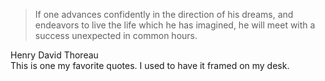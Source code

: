 <!--
slug: advances-confidently-in-direction-of-his-dream-thoreau
date: Mon Apr 27 2009 17:23:00 GMT+0200 (CEST)
tags: philosophy
title: If one adv...
id: 100684226
link: http://joreteg.com/post/100684226/advances-confidently-in-direction-of-his-dream-thoreau
raw: {"blog_name":"henrikjoreteg","id":100684226,"post_url":"http://joreteg.com/post/100684226/advances-confidently-in-direction-of-his-dream-thoreau","slug":"advances-confidently-in-direction-of-his-dream-thoreau","type":"quote","date":"2009-04-27 15:23:00 GMT","timestamp":1240845780,"state":"published","format":"html","reblog_key":"JQorpFjw","tags":["philosophy"],"short_url":"http://tmblr.co/ZgL_Yy60572","recommended_source":null,"recommended_color":null,"highlighted":[],"note_count":0,"text":"If one advances confidently in the direction of his dreams, and endeavors to live the life which he has imagined, he will meet with a success unexpected in common hours.","source":"Henry David Thoreau\n<br/>This is one my favorite quotes. I used to have it framed on my desk.","reblog":{"tree_html":"","comment":"<p>Henry David Thoreau\n<br>This is one my favorite quotes. I used to have it framed on my desk.</p>"},"title":"If one adv...","body":"<blockquote>If one advances confidently in the direction of his dreams, and endeavors to live the life which he has imagined, he will meet with a success unexpected in common hours.</blockquote>\nHenry David Thoreau\n<br/>This is one my favorite quotes. I used to have it framed on my desk."}
publish: 2009-04-027
-->


> If one advances confidently in the direction of his dreams, and
> endeavors to live the life which he has imagined, he will meet with a
> success unexpected in common hours.

Henry David Thoreau\
This is one my favorite quotes. I used to have it framed on my desk.


